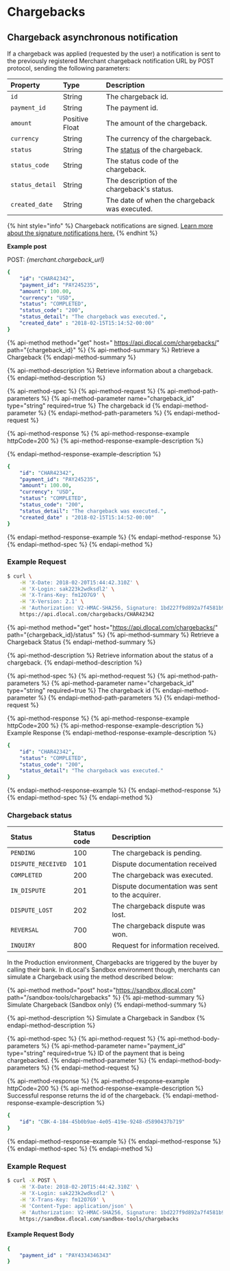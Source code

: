 # Chargebacks

## Chargeback asynchronous notification

If a chargeback was applied \(requested by the user\) a notification is sent to the previously registered Merchant chargeback notification URL by POST protocol, sending the following parameters:

| **Property** | **Type** | **Description** |
| :--- | :--- | :--- |
| `id` | String | The chargeback id. |
| `payment_id` | String | The payment id. |
| `amount` | Positive Float | The amount of the chargeback. |
| `currency` | String | The currency of the chargeback. |
| `status` | String | The [status](chargebacks.md#chargeback-status) of the chargeback. |
| `status_code` | String | The status code of the chargeback. |
| `status_detail` | String | The description of the chargeback's status. |
| `created_date` | String | The date of when the chargeback was executed. |

{% hint style="info" %}
Chargeback notifications are signed. [Learn more about the signature notifications here.](../#signature-of-notifications)
{% endhint %}

**Example post**

POST: _{merchant.chargeback\_url}_

```yaml
{
    "id": "CHAR42342",
    "payment_id": "PAY245235",
    "amount": 100.00,
    "currency": "USD",
    "status": "COMPLETED",
    "status_code": "200",
    "status_detail": "The chargeback was executed.",
    "created_date" : "2018-02-15T15:14:52-00:00"
}
```

{% api-method method="get" host=" https://api.dlocal.com/chargebacks/" path="{chargeback\_id}" %}
{% api-method-summary %}
Retrieve a Chargeback
{% endapi-method-summary %}

{% api-method-description %}
Retrieve information about a chargeback.
{% endapi-method-description %}

{% api-method-spec %}
{% api-method-request %}
{% api-method-path-parameters %}
{% api-method-parameter name="chargeback\_id" type="string" required=true %}
The chargeback id
{% endapi-method-parameter %}
{% endapi-method-path-parameters %}
{% endapi-method-request %}

{% api-method-response %}
{% api-method-response-example httpCode=200 %}
{% api-method-response-example-description %}

{% endapi-method-response-example-description %}

```yaml
{
    "id": "CHAR42342",
    "payment_id": "PAY245235",
    "amount": 100.00,
    "currency": "USD",
    "status": "COMPLETED",
    "status_code": "200",
    "status_detail": "The chargeback was executed.",
    "created_date" : "2018-02-15T15:14:52-00:00"
}
```
{% endapi-method-response-example %}
{% endapi-method-response %}
{% endapi-method-spec %}
{% endapi-method %}

### Example Request

```bash
$ curl \
    -H 'X-Date: 2018-02-20T15:44:42.310Z' \
    -H 'X-Login: sak223k2wdksdl2' \
    -H 'X-Trans-Key: fm12O7G9' \
    -H 'X-Version: 2.1' \
    -H 'Authorization: V2-HMAC-SHA256, Signature: 1bd227f9d892a7f4581b998c21e353b1686a6bdad5940e7bb6aa596c96e0a6ec' \
    https://api.dlocal.com/chargebacks/CHAR42342
```

{% api-method method="get" host="https://api.dlocal.com/chargebacks/" path="{chargeback\_id}/status" %}
{% api-method-summary %}
Retrieve a Chargeback Status
{% endapi-method-summary %}

{% api-method-description %}
Retrieve information about the status of a chargeback.
{% endapi-method-description %}

{% api-method-spec %}
{% api-method-request %}
{% api-method-path-parameters %}
{% api-method-parameter name="chargeback\_id" type="string" required=true %}
The chargeback id
{% endapi-method-parameter %}
{% endapi-method-path-parameters %}
{% endapi-method-request %}

{% api-method-response %}
{% api-method-response-example httpCode=200 %}
{% api-method-response-example-description %}
Example Response
{% endapi-method-response-example-description %}

```yaml
{
    "id": "CHAR42342",
    "status": "COMPLETED",
    "status_code": "200",
    "status_detail": "The chargeback was executed."
}
```
{% endapi-method-response-example %}
{% endapi-method-response %}
{% endapi-method-spec %}
{% endapi-method %}

### Chargeback status <a id="chargeback-status"></a>

| **Status** | **Status code** | **Description** |
| :--- | :--- | :--- |
| `PENDING` | 100 | The chargeback is pending. |
| `DISPUTE_RECEIVED` | 101 | Dispute documentation received |
| `COMPLETED` | 200 | The chargeback was executed. |
| `IN_DISPUTE` | 201 | Dispute documentation was sent to the acquirer. |
| `DISPUTE_LOST` | 202 | The chargeback dispute was lost. |
| `REVERSAL` | 700 | The chargeback dispute was won. |
| `INQUIRY` | 800 | Request for information received. |

In the Production environment, Chargebacks are triggered by the buyer by calling their bank. In dLocal's Sandbox environment though, merchants can simulate a Chargeback using the method described below:

{% api-method method="post" host="https://sandbox.dlocal.com" path="/sandbox-tools/chargebacks" %}
{% api-method-summary %}
Simulate Chargeback \(Sandbox only\)
{% endapi-method-summary %}

{% api-method-description %}
Simulate a Chargeback in Sandbox
{% endapi-method-description %}

{% api-method-spec %}
{% api-method-request %}
{% api-method-body-parameters %}
{% api-method-parameter name="payment\_id" type="string" required=true %}
ID of the payment that is being chargebacked.
{% endapi-method-parameter %}
{% endapi-method-body-parameters %}
{% endapi-method-request %}

{% api-method-response %}
{% api-method-response-example httpCode=200 %}
{% api-method-response-example-description %}
Successful response returns the id of the chargeback. 
{% endapi-method-response-example-description %}

```yaml
{
    "id": "CBK-4-184-45b0b9ae-4e05-419e-9248-d5890437b719"
}
```
{% endapi-method-response-example %}
{% endapi-method-response %}
{% endapi-method-spec %}
{% endapi-method %}

### Example Request

```bash
$ curl -X POST \
    -H 'X-Date: 2018-02-20T15:44:42.310Z' \
    -H 'X-Login: sak223k2wdksdl2' \
    -H 'X-Trans-Key: fm12O7G9' \
    -H 'Content-Type: application/json' \
    -H 'Authorization: V2-HMAC-SHA256, Signature: 1bd227f9d892a7f4581b998c21e353b1686a6bdad5940e7bb6aa596c96e0a6ec' \
    https://sandbox.dlocal.com/sandbox-tools/chargebacks
```

#### Example Request Body

```yaml
{
    "payment_id" : "PAY4334346343"
}
```

